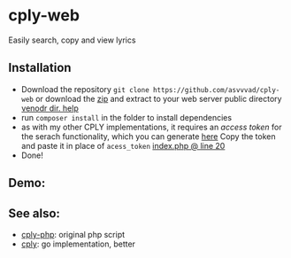 # cply-web
Easily search, copy and view lyrics

## Installation

* Download the repository `git clone https://github.com/asvvvad/cply-web` or download the [zip](https://github.com/asvvvad/cply-web/zipball/master/) and extract to your web server public directory [venodr dir. help](http://stackoverflow.com/questions/25192681/ddg#25193426)
* run `composer install` in the folder to install dependencies
* as with my other CPLY implementations, it requires an _access token_ for the serach functionality, which you can generate [here](https://genius.com/api-clients)
Copy the token and paste it in place of `acess_token` [index.php @ line 20](index.php#L20)
* Done!

## Demo: 

## See also: 
* [cply-php](https://github.com/asvvvad/cply-php): original php script
* [cply](https://github.com/asvvvad/cply): go implementation, better
